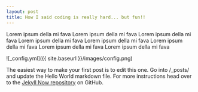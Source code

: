```yaml
---
layout: post
title: How I said coding is really hard... but fun!!
---
```


Lorem ipsum della mi fava Lorem ipsum della mi fava Lorem ipsum della mi fava Lorem ipsum della mi fava Lorem ipsum della mi fava Lorem ipsum della mi fava Lorem ipsum della mi fava Lorem ipsum della mi fava

![_config.yml]({{ site.baseurl }}/images/config.png)

The easiest way to make your first post is to edit this one. Go into /_posts/ and update the Hello World markdown file. For more instructions head over to the [Jekyll Now repository](https://github.com/barryclark/jekyll-now) on GitHub.

